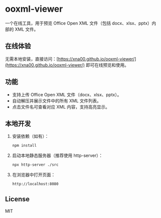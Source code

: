 # ooxml-viewer

一个在线工具，用于预览 Office Open XML 文件（包括 docx、xlsx、pptx）内部的 XML 文件。

## 在线体验

无需本地安装，直接访问：[https://xna00.github.io/ooxml-viewer/](https://xna00.github.io/ooxml-viewer/) 即可在线预览和使用。

## 功能

- 支持上传 Office Open XML 文件（docx、xlsx、pptx）。
- 自动解压并展示文件中的所有 XML 文件列表。
- 点击文件名可查看对应 XML 内容，支持高亮显示。

## 本地开发

1. 安装依赖（如有）：
    ```sh
    npm install
    ```
2. 启动本地静态服务器（推荐使用 http-server）：
    ```sh
    npx http-server ./src
    ```
3. 在浏览器中打开页面：
    ```sh
    http://localhost:8080
    ```


## License

MIT